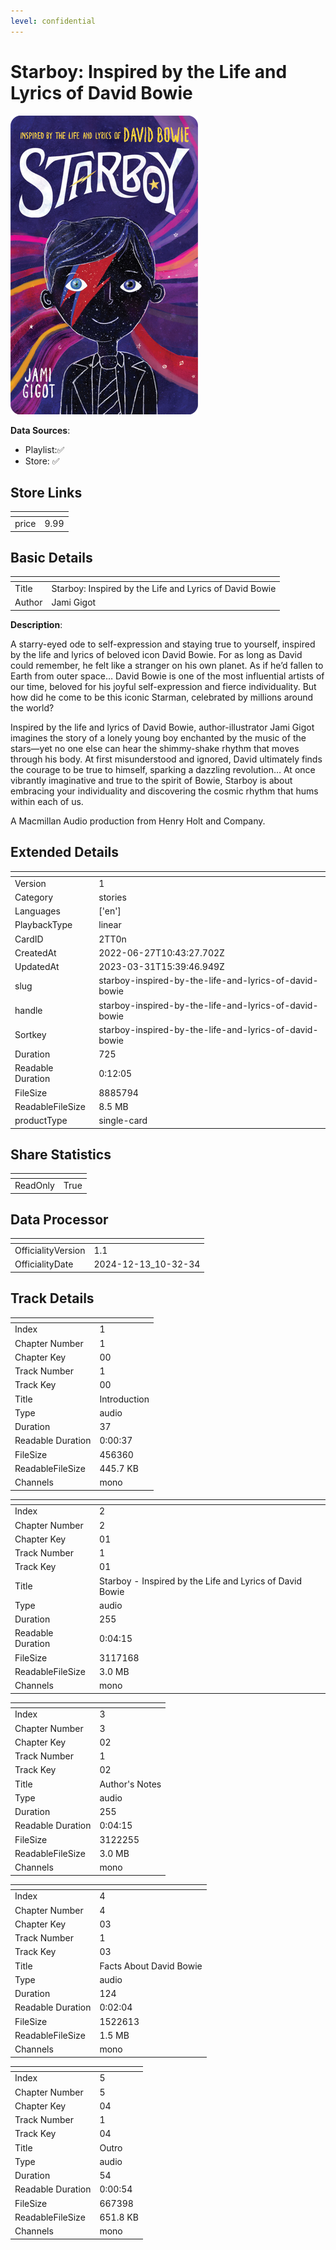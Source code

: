 ```yaml
---
level: confidential
---
```

# Starboy: Inspired by the Life and Lyrics of David Bowie

![card_[2TT0n].png](../../img/cards/card_[2TT0n].png)

**Data Sources**: 

- Playlist:✅
- Store: ✅


## Store Links

| <!-- --> | <!-- --> |
| - | - |
| price | 9.99 |


## Basic Details

| <!-- --> | <!-- --> |
| - | - |
| Title | Starboy: Inspired by the Life and Lyrics of David Bowie |
| Author | Jami Gigot |

**Description**:

A starry-eyed ode to self-expression and staying true to yourself, inspired by the life and lyrics of beloved icon David Bowie.  For as long as David could remember, he felt like a stranger on his own planet. As if he’d fallen to Earth from outer space…  David Bowie is one of the most influential artists of our time, beloved for his joyful self-expression and fierce individuality. But how did he come to be this iconic Starman, celebrated by millions around the world?  

Inspired by the life and lyrics of David Bowie, author-illustrator Jami Gigot imagines the story of a lonely young boy enchanted by the music of the stars—yet no one else can hear the shimmy-shake rhythm that moves through his body. At first misunderstood and ignored, David ultimately finds the courage to be true to himself, sparking a dazzling revolution…  At once vibrantly imaginative and true to the spirit of Bowie, Starboy is about embracing your individuality and discovering the cosmic rhythm that hums within each of us.  

A Macmillan Audio production from Henry Holt and Company.


## Extended Details

| <!-- --> | <!-- --> |
| - | - |
| Version | 1 |
| Category | stories |
| Languages | ['en'] |
| PlaybackType | linear |
| CardID | 2TT0n |
| CreatedAt | 2022-06-27T10:43:27.702Z |
| UpdatedAt | 2023-03-31T15:39:46.949Z |
| slug | starboy-inspired-by-the-life-and-lyrics-of-david-bowie |
| handle | starboy-inspired-by-the-life-and-lyrics-of-david-bowie |
| Sortkey | starboy-inspired-by-the-life-and-lyrics-of-david-bowie |
| Duration | 725 |
| Readable Duration | 0:12:05 |
| FileSize | 8885794 |
| ReadableFileSize | 8.5 MB |
| productType | single-card |


## Share Statistics

| <!-- --> | <!-- --> |
| - | - |
| ReadOnly | True |


## Data Processor

| <!-- --> | <!-- --> |
| - | - |
| OfficialityVersion | 1.1
| OfficialityDate | 2024-12-13_10-32-34


## Track Details

| <!-- --> | <!-- --> |
| - | - |
| Index | 1 |
| Chapter Number | 1 |
| Chapter Key | 00 |
| Track Number | 1 |
| Track Key | 00 |
| Title | Introduction |
| Type | audio |
| Duration | 37 |
| Readable Duration | 0:00:37 |
| FileSize | 456360 |
| ReadableFileSize | 445.7 KB |
| Channels | mono |

| <!-- --> | <!-- --> |
| - | - |
| Index | 2 |
| Chapter Number | 2 |
| Chapter Key | 01 |
| Track Number | 1 |
| Track Key | 01 |
| Title | Starboy - Inspired by the Life and Lyrics of David Bowie |
| Type | audio |
| Duration | 255 |
| Readable Duration | 0:04:15 |
| FileSize | 3117168 |
| ReadableFileSize | 3.0 MB |
| Channels | mono |

| <!-- --> | <!-- --> |
| - | - |
| Index | 3 |
| Chapter Number | 3 |
| Chapter Key | 02 |
| Track Number | 1 |
| Track Key | 02 |
| Title | Author's Notes |
| Type | audio |
| Duration | 255 |
| Readable Duration | 0:04:15 |
| FileSize | 3122255 |
| ReadableFileSize | 3.0 MB |
| Channels | mono |

| <!-- --> | <!-- --> |
| - | - |
| Index | 4 |
| Chapter Number | 4 |
| Chapter Key | 03 |
| Track Number | 1 |
| Track Key | 03 |
| Title | Facts About David Bowie |
| Type | audio |
| Duration | 124 |
| Readable Duration | 0:02:04 |
| FileSize | 1522613 |
| ReadableFileSize | 1.5 MB |
| Channels | mono |

| <!-- --> | <!-- --> |
| - | - |
| Index | 5 |
| Chapter Number | 5 |
| Chapter Key | 04 |
| Track Number | 1 |
| Track Key | 04 |
| Title | Outro |
| Type | audio |
| Duration | 54 |
| Readable Duration | 0:00:54 |
| FileSize | 667398 |
| ReadableFileSize | 651.8 KB |
| Channels | mono |

